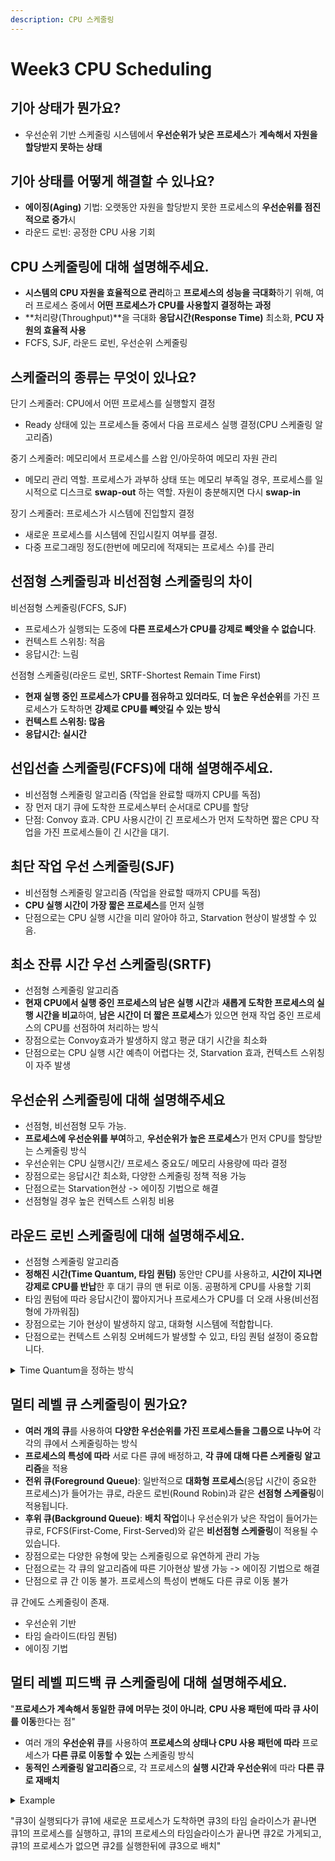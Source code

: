 ```yaml
---
description: CPU 스케줄링
---
```


# Week3 CPU Scheduling

## 기아 상태가 뭔가요?

* 우선순위 기반 스케줄링 시스템에서 **우선순위가 낮은 프로세스**가 **계속해서 자원을 할당받지 못하는 상태**



## 기아 상태를 어떻게 해결할 수 있나요?

* **에이징(Aging)** 기법: 오랫동안 자원을 할당받지 못한 프로세스의 **우선순위를 점진적으로 증가**시
* 라운드 로빈: 공정한 CPU 사용 기회



## CPU 스케줄링에 대해 설명해주세요.

* **시스템의 CPU 자원을 효율적으로 관리**하고 **프로세스의 성능을 극대화**하기 위해, 여러 프로세스 중에서 **어떤 프로세스가 CPU를 사용할지 결정하는 과정**
* **처리량(Throughput)**을 극대화 **응답시간(Response Time)** 최소화, **PCU 자원의 효율적 사용**
* FCFS, SJF, 라운드 로빈, 우선순위 스케줄링



## 스케줄러의 종류는 무엇이 있나요?

단기 스케줄러: CPU에서 어떤 프로세스를 실행할지 결정

* Ready 상태에 있는 프로세스들 중에서 다음 프로세스 실행 결정(CPU 스케줄링 알고리즘)

중기 스케줄러: 메모리에서 프로세스를 스왑 인/아웃하여 메모리 자원 관리

* 메모리 관리 역할. 프로세스가 과부하 상태 또는 메모리 부족일 경우, 프로세스를 일시적으로 디스크로 **swap-out** 하는 역할. 자원이 충분해지면 다시 **swap-in**

장기 스케줄러: 프로세스가 시스템에 진입할지 결정

* 새로운 프로세스를 시스템에 진입시킬지 여부를 결정.
* 다중 프로그래밍 정도(한번에 메모리에 적재되는 프로세스 수)를 관리



## 선점형 스케줄링과 비선점형 스케줄링의 차이

비선점형 스케줄링(FCFS, SJF)

* 프로세스가 실행되는 도중에 **다른 프로세스가 CPU를 강제로 빼앗을 수 없습니다**.
* 컨텍스트 스위칭: 적음
* 응답시간: 느림

선점형 스케줄링(라운드 로빈, SRTF-Shortest Remain Time First)

* **현재 실행 중인 프로세스가 CPU를 점유하고 있더라도**, **더 높은 우선순위**를 가진 프로세스가 도착하면 **강제로 CPU를 빼앗길 수 있는 방식**
* **컨텍스트 스위칭: 많음**
* **응답시간: 실시간**



## 선입선출 스케줄링(FCFS)에 대해 설명해주세요.

* 비선점형 스케줄링 알고리즘 (작업을 완료할 때까지 CPU를 독점)
* 장 먼저 대기 큐에 도착한 프로세스부터 순서대로 CPU를 할당
* 단점: Convoy 효과. CPU 사용시간이 긴 프로세스가 먼저 도착하면 짧은 CPU 작업을 가진 프로세스들이 긴 시간을 대기.



## 최단 작업 우선 스케줄링(SJF)

* 비선점형 스케줄링 알고리즘 (작업을 완료할 때까지 CPU를 독점)
* **CPU 실행 시간이 가장 짧은 프로세스**를 먼저 실행
* 단점으로는 CPU 실행 시간을 미리 알아야 하고, Starvation 현상이 발생할 수 있음.



## 최소 잔류 시간 우선 스케줄링(SRTF)

* 선점형 스케줄링 알고리즘
* **현재 CPU에서 실행 중인 프로세스의 남은 실행 시간**과 **새롭게 도착한 프로세스의 실행 시간을 비교**하여, **남은 시간이 더 짧은 프로세스**가 있으면 현재 작업 중인 프로세스의 CPU를 선점하여 처리하는 방식
* 장점으로는 Convoy효과가 발생하지 않고 평균 대기 시간을 최소화
* 단점으로는 CPU 실행 시간 예측이 어렵다는 것, Starvation 효과, 컨텍스트 스위칭이 자주 발생



## 우선순위 스케줄링에 대해 설명해주세요

* 선점형, 비선점형 모두 가능.
* **프로세스에 우선순위를 부여**하고, **우선순위가 높은 프로세스**가 먼저 CPU를 할당받는 스케줄링 방식
* 우선순위는 CPU 실행시간/ 프로세스 중요도/ 메모리 사용량에 따라 결정
* 장점으로는 응답시간 최소화, 다양한 스케줄링 정책 적용 가능
* 단점으로는 Starvation현상 -> 에이징 기법으로 해결
* 선점형일 경우 높은 컨텍스트 스위칭 비용



## 라운드 로빈 스케줄링에 대해 설명해주세요.

* 선점형 스케줄링 알고리즘
* **정해진 시간(Time Quantum, 타임 퀀텀)** 동안만 CPU를 사용하고, **시간이 지나면 강제로 CPU를 반납**한 후 대기 큐의 맨 뒤로 이동. 공평하게 CPU를 사용할 기회
* 타임 퀀텀에 따라 응답시간이 짧아지거나 프로세스가 CPU를 더 오래 사용(비선점형에 가까워짐)
* 장점으로는 기아 현상이 발생하지 않고, 대화형 시스템에 적합합니다.
* 단점으로는 컨텍스트 스위칭 오버헤드가 발생할 수 있고, 타임 퀀텀 설정이 중요합니다.

<details>

<summary>Time Quantum을 정하는 방식</summary>

프로세스들의 평균 CPU 버스트 시간 기반 설정

응답 시간 목표 기반 설정

컨텍스트 스위칭 오버헤드 고려

동적 타임 퀀텀 설정(Dynamic Time Quantum)

* **프로세스의 우선순위**나 **현재 시스템 부하**에 따라 타임 퀀텀이 짧아지거나 길어질 수 있습니다.
* 예시: **CPU 사용량이 높은 프로세스**에게 더 긴 타임 퀀텀을 부여하거나, 시스템 부하가 커지면 타임 퀀텀을 줄여 많은 프로세스가 번갈아 실행되도록 조정할 수 있습니다.

</details>



## 멀티 레벨 큐 스케줄링이 뭔가요?

* **여러 개의 큐**를 사용하여 **다양한 우선순위를 가진 프로세스들을 그룹으로 나누어** 각각의 큐에서 스케줄링하는 방식
* **프로세스의 특성에 따라** 서로 다른 큐에 배정하고, **각 큐에 대해 다른 스케줄링 알고리즘**을 적용
* **전위 큐(Foreground Queue)**: 일반적으로 **대화형 프로세스**(응답 시간이 중요한 프로세스)가 들어가는 큐로, 라운드 로빈(Round Robin)과 같은 **선점형 스케줄링**이 적용됩니다.
* **후위 큐(Background Queue)**: **배치 작업**이나 우선순위가 낮은 작업이 들어가는 큐로, FCFS(First-Come, First-Served)와 같은 **비선점형 스케줄링**이 적용될 수 있습니다.
* 장점으로는 다양한 유형에 맞는 스케줄링으로 유연하게 관리 가능
* 단점으로는 각 큐의 알고리즘에 따른 기아현상 발생 가능 -> 에이징 기법으로 해결
* 단점으로 큐 간 이동 불가. 프로세스의 특성이 변해도 다른 큐로 이동 불가

큐 간에도 스케줄링이 존재.

* 우선순위 기반
* 타임 슬라이드(타임 퀀텀)
* 에이징 기법



## 멀티 레벨 피드백 큐 스케줄링에 대해 설명해주세요.

"**프로세스가 계속해서 동일한 큐에 머무는 것이 아니라**, **CPU 사용 패턴에 따라 큐 사이를 이동**한다는 점"

* 여러 개의 **우선순위 큐**를 사용하여 **프로세스의 상태나 CPU 사용 패턴에 따라** 프로세스가 **다른 큐로 이동할 수 있는** 스케줄링 방식
* **동적인 스케줄링 알고리즘**으로, 각 프로세스의 **실행 시간과 우선순위**에 따라 **다른 큐로 재배치**

<details>

<summary>Example</summary>

* **3개의 우선순위 큐**가 있습니다:
  * **큐 1**: **가장 높은 우선순위**, 타임 퀀텀 5ms (대화형 작업)
  * **큐 2**: **중간 우선순위**, 타임 퀀텀 10ms (중간 정도의 CPU 사용량 작업)
  * **큐 3**: **가장 낮은 우선순위**, 타임 퀀텀 20ms (긴 배치 작업)
* **4개의 프로세스**가 있습니다:
  * **P1**: 도착 시간 0ms, 실행 시간 16ms
  * **P2**: 도착 시간 1ms, 실행 시간 6ms
  * **P3**: 도착 시간 2ms, 실행 시간 10ms
  * **P4**: 도착 시간 3ms, 실행 시간 25ms

**1단계: 처음 도착한 프로세스 처리**

* **시간 0ms**:
  * P1이 도착합니다. \*\*큐 1(가장 높은 우선순위)\*\*에 할당되어 CPU를 받습니다.
  * P1은 5ms 동안 실행되고 타임 퀀텀을 모두 소모하지만, \*\*전체 실행 시간(16ms)\*\*을 완료하지 못합니다.
  * **남은 시간**은 11ms입니다.
  * P1은 \*\*큐 2(중간 우선순위)\*\*로 이동합니다.

**2단계: 새로운 프로세스 도착**

* **시간 1ms**:
  * P2가 도착합니다. **큐 1**에 들어갑니다.
  * P1이 **큐 2**로 이동한 상태이므로, P2는 CPU를 할당받습니다.
  * P2는 5ms의 타임 퀀텀 동안 실행되고 **6ms 중 5ms를 사용**했으므로, 남은 **1ms**가 남습니다.
  * **큐 1**에서 계속 대기하지 않고, **큐 2**로 이동합니다.

**3단계: 추가 프로세스 도착**

* **시간 2ms**:
  * P3가 도착하여 **큐 1**에 들어갑니다.
  * P3가 CPU를 할당받고, 5ms 동안 실행되어 **전체 10ms 중 5ms**를 사용합니다.
  * 남은 시간은 **5ms**이며, P3도 **큐 2**로 이동합니다.

**4단계: 또 다른 프로세스 도착**

* **시간 3ms**:
  * P4가 도착하여 **큐 1**에 들어갑니다.
  * P4는 5ms 동안 실행되어 **25ms 중 5ms**를 사용합니다.
  * 남은 **20ms**를 완료하기 위해 **큐 2**로 이동합니다.

**5단계: 큐 2의 처리**

* **시간 6ms\~10ms**:
  * **큐 1**에 남아있는 프로세스가 없기 때문에, **큐 2**에서 처리 시작됩니다.
  * P1이 먼저 **큐 2**에서 CPU를 할당받습니다. **타임 퀀텀 10ms**로 실행되고 남은 11ms 중 **10ms를 모두 사용**합니다.
  * P1은 이제 **남은 시간이 1ms**이므로, \*\*큐 3(가장 낮은 우선순위)\*\*로 이동합니다.

**6단계: 계속되는 큐 2 처리**

* **시간 11ms\~20ms**:
  * **큐 2**에서 P2가 다시 CPU를 받습니다. P2는 **남은 1ms**만 남아 있었으므로, 실행을 마치고 종료됩니다.
  * 이후 P3가 CPU를 받습니다. P3는 5ms를 더 실행하여 **10ms를 모두 완료**하고 종료됩니다.
  * 마지막으로 P4가 CPU를 받습니다. **큐 2**에서 10ms를 사용해 남은 20ms 중 **10ms를 완료**합니다.
  * P4는 남은 10ms로 **큐 3**으로 이동합니다.

**7단계: 큐 3 처리**

* **시간 21ms\~30ms**:
  * **큐 3**에서 가장 먼저 도착한 P1이 **남은 1ms**를 처리하여 종료됩니다.
  * 이후 P4가 CPU를 할당받아 **남은 10ms**를 처리하고 종료됩니다.

#### **최종 프로세스 완료 시간**:

* **P1**: 22ms에 종료
* **P2**: 12ms에 종료
* **P3**: 20ms에 종료
* **P4**: 30ms에 종료

</details>

"큐3이 실행되다가 큐1에 새로운 프로세스가 도착하면 큐3의 타임 슬라이스가 끝나면 큐1의 프로세스를 실행하고, 큐1의 프로세스의 타임슬라이스가 끝나면 큐2로 가게되고, 큐1의 프로세스가 없으면 큐2를 실행한뒤에 큐3으로 배치"
